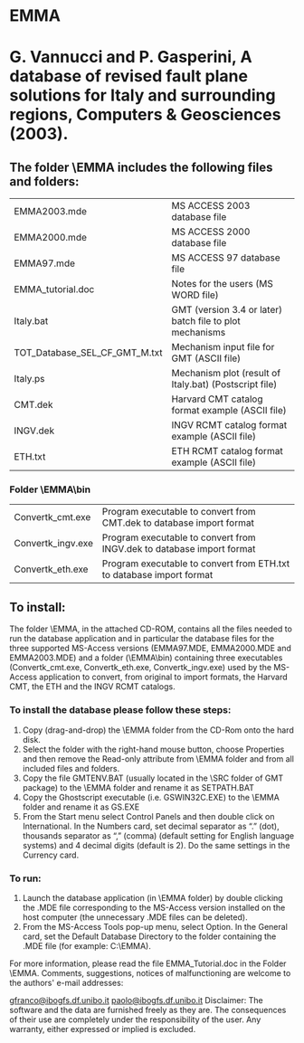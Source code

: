 # EMMA
# G. Vannucci and P. Gasperini, A database of revised fault plane solutions for Italy and surrounding regions, Computers & Geosciences (2003).

## The folder \EMMA includes the following files and folders:
|  |  |
|:------------|:------------|
|EMMA2003.mde|MS ACCESS 2003 database file|
|EMMA2000.mde|                   MS ACCESS 2000 database file|
|EMMA97.mde|                     MS ACCESS 97 database file|
|EMMA_tutorial.doc|              Notes for the users (MS WORD file)|
|Italy.bat|                      GMT (version 3.4 or later) batch file to plot mechanisms|
|TOT_Database_SEL_CF_GMT_M.txt|  Mechanism input file for GMT (ASCII file)|
|Italy.ps|                       Mechanism plot (result of Italy.bat) (Postscript file)|
|CMT.dek|                       Harvard CMT catalog format example (ASCII file)|
|INGV.dek|                      INGV RCMT catalog format example (ASCII file)|
|ETH.txt|                        ETH RCMT catalog format example (ASCII file)|

### Folder \EMMA\bin
|  |  |
|:------------|:------------|
|Convertk_cmt.exe|               Program executable to convert from CMT.dek to database import format|
|Convertk_ingv.exe|              Program executable to convert from INGV.dek to database import format|
|Convertk_eth.exe|               Program executable to convert from ETH.txt to database import format|
                           

## To install:

The folder \EMMA, in the attached CD-ROM, contains all the files needed to run 
the database application and in particular the database files for the three 
supported MS-Access versions (EMMA97.MDE, EMMA2000.MDE and EMMA2003.MDE) 
and a folder (\EMMA\bin) containing three executables 
(Convertk_cmt.exe, Convertk_eth.exe, Convertk_ingv.exe) used by the MS-Access 
application to convert, from original to import formats, 
the Harvard CMT, the ETH and the INGV RCMT catalogs.

### To install the database please follow these steps: 

1.	Copy (drag-and-drop) the \EMMA folder from the CD-Rom onto the hard disk.
2.	Select the folder with the right-hand mouse button, choose Properties and then remove the Read-only attribute from \EMMA folder and from all included files and folders.
3.	Copy the file GMTENV.BAT (usually located in the \SRC folder of GMT package) to the \EMMA folder and rename it as SETPATH.BAT 
4.	Copy the Ghostscript executable (i.e. GSWIN32C.EXE) to the \EMMA folder 
        and rename it as GS.EXE 
5.	From the Start menu select Control Panels and then double click on 
        International. In the Numbers card, set decimal separator as “.” (dot), 
        thousands separator as “,” (comma) (default setting for English language
        systems) and 4 decimal digits (default is 2). Do the same settings in 
        the Currency card.
### To run:

1.	Launch the database application (in \EMMA folder) by double clicking 
        the .MDE file corresponding to the MS-Access version installed on the 
        host computer (the unnecessary .MDE files can be deleted). 
2.	From the MS-Access Tools pop-up menu, select Option. In the General 
        card, set the Default Database Directory to the folder containing 
        the .MDE file (for example: C:\EMMA). 


For more information, please read the file EMMA_Tutorial.doc in the Folder \EMMA. 
Comments, suggestions, notices of malfunctioning are welcome to the authors' e-mail 
addresses:

gfranco@ibogfs.df.unibo.it
paolo@ibogfs.df.unibo.it
Disclaimer:
The software and the data are furnished freely as they are. The consequences of their use 
are completely under the responsibility of the user. Any warranty, either expressed
or implied is excluded. 
